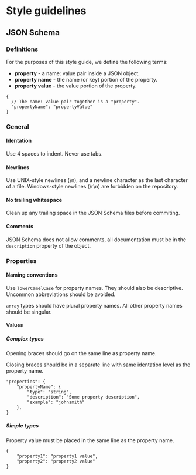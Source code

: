 # Style guidelines

## JSON Schema

### Definitions

For the purposes of this style guide, we define the following terms:

* **property** - a name: value pair inside a JSON object.
* **property name** - the name (or key) portion of the property.
* **property value** - the value portion of the property.

```
{
  // The name: value pair together is a "property".
  "propertyName": "propertyValue"
}
```

### General

#### Identation

Use 4 spaces to indent. Never use tabs.

#### Newlines

Use UNIX-style newlines (\n), and a newline character as the last character of a file. Windows-style newlines (\r\n) are forbidden on the repository.

#### No trailing whitespace

Clean up any trailing space in the JSON Schema files before commiting.

#### Comments

JSON Schema does not allow comments, all documentation must be in the `description` property of the object.

### Properties

#### Naming conventions

Use `lowerCamelCase` for property names. They should also be descriptive. Uncommon abbreviations should be avoided.

`array` types should have plural property names. All other property names should be singular.

#### Values

##### Complex types

Opening braces should go on the same line as property name.

Closing braces should be in a separate line with same identation level as the property name.

```
"properties": {
    "propertyName": {
        "type": "string",
        "description": "Some property description",
        "example": "johnsmith"
    },
}
```

##### Simple types

Property value must be placed in the same line as the property name.

```
{
    "property1": "property1 value",
    "property2": "property2 value"
}
```